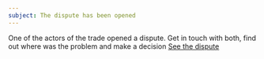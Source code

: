```yaml
---
subject: The dispute has been opened
---
```

One of the actors of the trade opened a dispute. 
Get in touch with both, find out where was the problem and make a decision
[See the dispute]({{url}}/#/arbitration/{{escrowId}})
